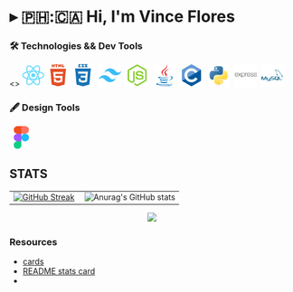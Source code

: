 


# ▸ 🇵🇭:🇨🇦 Hi, I'm Vince Flores 

### 🛠️ Technologies && Dev Tools 
<>
  <img src ='https://github.com/devicons/devicon/blob/master/icons/react/react-original.svg' width='40' height ='40'/> 
  <img src ='https://github.com/devicons/devicon/blob/master/icons/html5/html5-plain-wordmark.svg' width='40' height ='40'/>
    <img src ='https://github.com/devicons/devicon/blob/master/icons/css3/css3-plain-wordmark.svg' width='40' height ='40'/>&nbsp; 
  <img src ='https://github.com/devicons/devicon/blob/master/icons/tailwindcss/tailwindcss-plain.svg' width='40' height ='40'/>&nbsp; 
  <img src ='https://github.com/devicons/devicon/blob/master/icons/nodejs/nodejs-plain.svg' width='40' height ='40'/>&nbsp; 
  <img src ='https://github.com/devicons/devicon/blob/master/icons/java/java-original.svg' width='40' height ='40'/>&nbsp; 
   <img src ='https://github.com/devicons/devicon/blob/master/icons/c/c-original.svg' width='40' height ='40'/>&nbsp; 
   <img src ='https://github.com/devicons/devicon/blob/master/icons/python/python-original.svg' width='40' height ='40'/>&nbsp; 
   <img src ='https://github.com/devicons/devicon/blob/master/icons/express/express-original-wordmark.svg' width='40' height ='40'/>&nbsp; 
    <img src ='https://github.com/devicons/devicon/blob/master/icons/mysql/mysql-plain-wordmark.svg' width='40' height ='40'/>&nbsp; 
      <!-- <img src ='' width='40' height ='40'/>&nbsp;  -->
</p> 

###  🖋️ Design Tools 
<p>
    <img src ='https://github.com/devicons/devicon/blob/master/icons/figma/figma-original.svg' width='40' height ='40'/>&nbsp; 
    <!-- <img src ='' width='40' height ='40'/>&nbsp;  -->
</p>

## STATS

<!-- [![GitHub Streak](http://github-readme-streak-stats.herokuapp.com?user=vinceflores&theme=dark)](https://git.io/streak-stats)&nbsp; -->

<!-- [![Top Langs](https://github-readme-stats.vercel.app/api/top-langs/?username=vinceflores&layout=compact&theme=vision-friendly-dark)](https://github.com/anuraghazra/github-readme-stats)

![Anurag's GitHub stats](https://github-readme-stats.vercel.app/api?username=vinceflores&show_icons=true&theme=radical) -->

|       |  |
| ----------- | ----------- |
| [![GitHub Streak](http://github-readme-streak-stats.herokuapp.com?user=vinceflores&theme=dark)](https://git.io/streak-stats)&nbsp;   | ![Anurag's GitHub stats](https://github-readme-stats.vercel.app/api?username=vinceflores&show_icons=true&theme=radical)       |

<p align = 'center'> 
  <img src='https://github-readme-stats.vercel.app/api/top-langs/?username=vinceflores&layout=compact&theme=vision-friendly-dark'/>
 </p>



### Resources 

* [cards](https://github.com/anuraghazra/github-readme-stats)
* [README stats card](http://github-readme-streak-stats.herokuapp.com/demo/?user=vinceflroes&theme=dark&hide_border=false&border_radius=4.5&locale=en&date_format=&mode=daily&exclude_days=&type=svg&card_width=495&background-type=solid&properties=background)
* 

